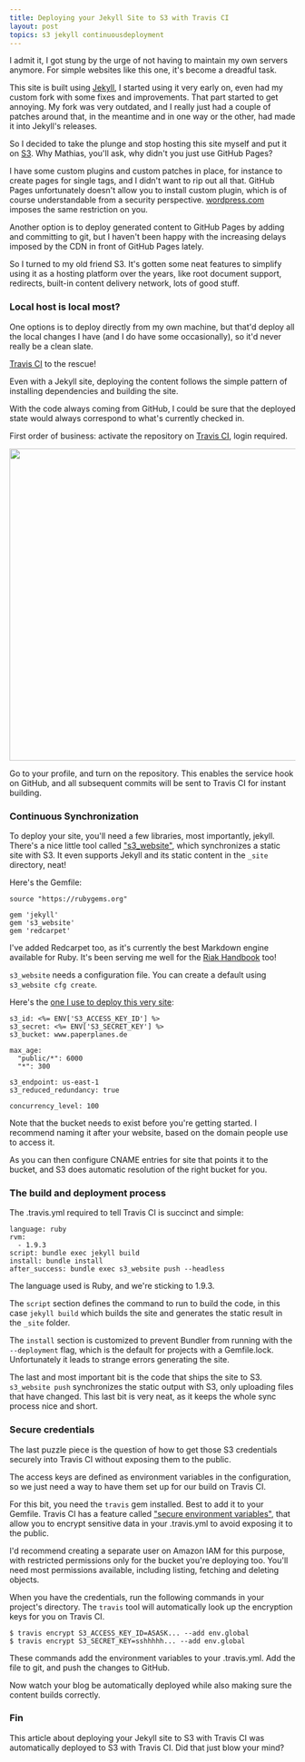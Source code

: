 ```yaml
---
title: Deploying your Jekyll Site to S3 with Travis CI
layout: post
topics: s3 jekyll continuousdeployment
---
```

I admit it, I got stung by the urge of not having to maintain my own servers
anymore. For simple websites like this one, it's become a dreadful task.

This site is built using [Jekyll](http://jekyllrb.com), I started using it very
early on, even had my custom fork with some fixes and improvements. That part
started to get annoying.  My fork was very outdated, and I really just had a
couple of patches around that, in the meantime and in one way or the other, had
made it into Jekyll's releases.

So I decided to take the plunge and stop hosting this site myself and put it on
[S3](https://aws.amazon.com/s3). Why Mathias, you'll ask, why didn't you just
use GitHub Pages?

I have some custom plugins and custom patches in place, for instance to create
pages for single tags, and I didn't want to rip out all that. GitHub Pages
unfortunately doesn't allow you to install custom plugin, which is of course
understandable from a security perspective.
[wordpress.com](http://wordpress.com) imposes the same restriction on you.

Another option is to deploy generated content to GitHub Pages by adding and
committing to git, but I haven't been happy with the increasing delays imposed
by the CDN in front of GitHub Pages lately.

So I turned to my old friend S3. It's gotten some neat features to simplify
using it as a hosting platform over the years, like root document support,
redirects, built-in content delivery network, lots of good stuff.

### Local host is local most?

One options is to deploy directly from my own machine, but that'd deploy all
the local changes I have (and I do have some occasionally), so it'd never really
be a clean slate.

[Travis CI](http://travis-ci.org) to the rescue!

Even with a Jekyll site, deploying the content follows the simple pattern of
installing dependencies and building the site.

With the code always coming from GitHub, I could be sure that the deployed state
would always correspond to what's currently checked in.

First order of business: activate the repository on [Travis
CI](http://travis-ci.org), login required.

<img src="http://s3itch.paperplanes.de/traviscihook_20130813_105140.jpg" width="550"/>

Go to your profile, and turn on the repository. This enables the service hook on
GitHub, and all subsequent commits will be sent to Travis CI for instant
building.

### Continuous Synchronization

To deploy your site, you'll need a few libraries, most importantly, jekyll.
There's a nice little tool called
["s3_website"](https://github.com/laurilehmijoki/s3_website), which synchronizes
a static site with S3. It even supports Jekyll and its static content in the
`_site` directory, neat!

Here's the Gemfile:

    source "https://rubygems.org"

    gem 'jekyll'
    gem 's3_website'
    gem 'redcarpet'

I've added Redcarpet too, as it's currently the best Markdown engine available
for Ruby. It's been serving me well for the [Riak Handbook](http://riakhandbook.com) too!

`s3_website` needs a configuration file. You can create a default using
`s3_website cfg create`.

Here's the [one I use to deploy this very
site](https://github.com/roidrage/paperplanes/blob/master/s3_website.yml):

    s3_id: <%= ENV['S3_ACCESS_KEY_ID'] %>
    s3_secret: <%= ENV['S3_SECRET_KEY'] %>
    s3_bucket: www.paperplanes.de

    max_age:
      "public/*": 6000
      "*": 300

    s3_endpoint: us-east-1
    s3_reduced_redundancy: true

    concurrency_level: 100

Note that the bucket needs to exist before you're getting started. I recommend
naming it after your website, based on the domain people use to access it.

As you can then configure CNAME entries for site that points it to the bucket,
and S3 does automatic resolution of the right bucket for you.

### The build and deployment process

The .travis.yml required to tell Travis CI is succinct and simple:

    language: ruby
    rvm:
      - 1.9.3
    script: bundle exec jekyll build
    install: bundle install
    after_success: bundle exec s3_website push --headless

The language used is Ruby, and we're sticking to 1.9.3.

The `script` section defines the command to run to build the code, in this case
`jekyll build` which builds the site and generates the static result in the
`_site` folder.

The `install` section is customized to prevent Bundler from running with the
`--deployment` flag, which is the default for projects with a Gemfile.lock.
Unfortunately it leads to strange errors generating the site.

The last and most important bit is the code that ships the site to S3.
`s3_website push` synchronizes the static output with S3, only uploading files
that have changed. This last bit is very neat, as it keeps the whole sync
process nice and short.

### Secure credentials

The last puzzle piece is the question of how to get those S3 credentials
securely into Travis CI without exposing them to the public.

The access keys are defined as environment variables in the configuration, so we
just need a way to have them set up for our build on Travis CI.

For this bit, you need the `travis` gem installed. Best to add it to your
Gemfile. Travis CI has a feature called ["secure environment
variables"](http://about.travis-ci.org/docs/user/build-configuration/#Secure-environment-variables),
that allow you to encrypt sensitive data in your .travis.yml to avoid exposing
it to the public.

I'd recommend creating a separate user on Amazon IAM for this purpose, with
restricted permissions only for the bucket you're deploying too. You'll need
most permissions available, including listing, fetching and deleting objects.

When you have the credentials, run the following commands in your project's
directory. The `travis` tool will automatically look up the encryption keys for
you on Travis CI.

    $ travis encrypt S3_ACCESS_KEY_ID=ASASK... --add env.global
    $ travis encrypt S3_SECRET_KEY=sshhhhh... --add env.global

These commands add the environment variables to your .travis.yml. Add the file
to git, and push the changes to GitHub.

Now watch your blog be automatically deployed while also making sure the content
builds correctly.

### Fin

This article about deploying your Jekyll site to S3 with Travis CI was
automatically deployed to S3 with Travis CI. Did that just blow your mind?
